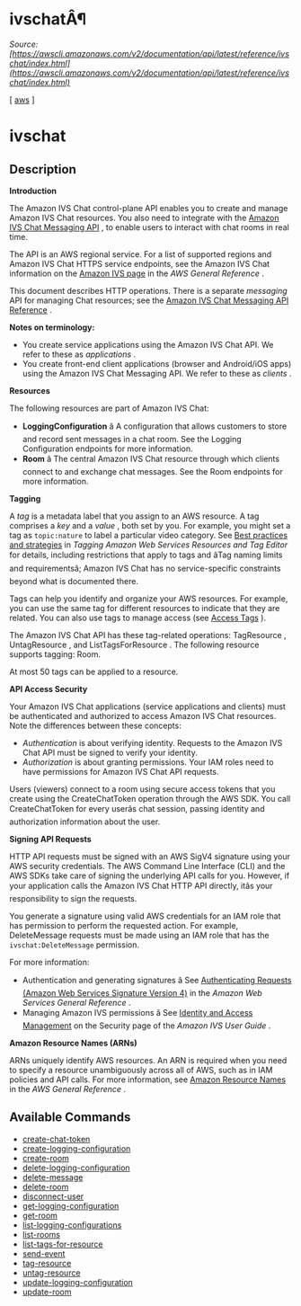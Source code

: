 # ivschatÂ¶

*Source: [https://awscli.amazonaws.com/v2/documentation/api/latest/reference/ivschat/index.html](https://awscli.amazonaws.com/v2/documentation/api/latest/reference/ivschat/index.html)*

[ [aws](https://awscli.amazonaws.com/v2/documentation/api/latest/reference/index.html#cli-aws) ]

# ivschat

## Description

**Introduction**

The Amazon IVS Chat control-plane API enables you to create and manage Amazon IVS Chat resources. You also need to integrate with the [Amazon IVS Chat Messaging API](https://docs.aws.amazon.com/ivs/latest/chatmsgapireference/chat-messaging-api.html) , to enable users to interact with chat rooms in real time.

The API is an AWS regional service. For a list of supported regions and Amazon IVS Chat HTTPS service endpoints, see the Amazon IVS Chat information on the [Amazon IVS page](https://docs.aws.amazon.com/general/latest/gr/ivs.html) in the *AWS General Reference* .

This document describes HTTP operations. There is a separate *messaging* API for managing Chat resources; see the [Amazon IVS Chat Messaging API Reference](https://docs.aws.amazon.com/ivs/latest/chatmsgapireference/chat-messaging-api.html) .

**Notes on terminology:**

- You create service applications using the Amazon IVS Chat API. We refer to these as *applications* .
- You create front-end client applications (browser and Android/iOS apps) using the Amazon IVS Chat Messaging API. We refer to these as *clients* .

**Resources**

The following resources are part of Amazon IVS Chat:

- **LoggingConfiguration** â A configuration that allows customers to store and record sent messages in a chat room. See the Logging Configuration endpoints for more information.
- **Room** â The central Amazon IVS Chat resource through which clients connect to and exchange chat messages. See the Room endpoints for more information.

**Tagging**

A *tag* is a metadata label that you assign to an AWS resource. A tag comprises a *key* and a *value* , both set by you. For example, you might set a tag as `topic:nature` to label a particular video category. See [Best practices and strategies](https://docs.aws.amazon.com/tag-editor/latest/userguide/best-practices-and-strats.html) in *Tagging Amazon Web Services Resources and Tag Editor* for details, including restrictions that apply to tags and âTag naming limits and requirementsâ; Amazon IVS Chat has no service-specific constraints beyond what is documented there.

Tags can help you identify and organize your AWS resources. For example, you can use the same tag for different resources to indicate that they are related. You can also use tags to manage access (see [Access Tags](https://docs.aws.amazon.com/IAM/latest/UserGuide/access_tags.html) ).

The Amazon IVS Chat API has these tag-related operations:  TagResource ,  UntagResource , and  ListTagsForResource . The following resource supports tagging: Room.

At most 50 tags can be applied to a resource.

**API Access Security**

Your Amazon IVS Chat applications (service applications and clients) must be authenticated and authorized to access Amazon IVS Chat resources. Note the differences between these concepts:

- *Authentication* is about verifying identity. Requests to the Amazon IVS Chat API must be signed to verify your identity.
- *Authorization* is about granting permissions. Your IAM roles need to have permissions for Amazon IVS Chat API requests.

Users (viewers) connect to a room using secure access tokens that you create using the  CreateChatToken operation through the AWS SDK. You call CreateChatToken for every userâs chat session, passing identity and authorization information about the user.

**Signing API Requests**

HTTP API requests must be signed with an AWS SigV4 signature using your AWS security credentials. The AWS Command Line Interface (CLI) and the AWS SDKs take care of signing the underlying API calls for you. However, if your application calls the Amazon IVS Chat HTTP API directly, itâs your responsibility to sign the requests.

You generate a signature using valid AWS credentials for an IAM role that has permission to perform the requested action. For example, DeleteMessage requests must be made using an IAM role that has the `ivschat:DeleteMessage` permission.

For more information:

- Authentication and generating signatures â See [Authenticating Requests (Amazon Web Services Signature Version 4)](https://docs.aws.amazon.com/AmazonS3/latest/API/sig-v4-authenticating-requests.html) in the *Amazon Web Services General Reference* .
- Managing Amazon IVS permissions â See [Identity and Access Management](https://docs.aws.amazon.com/ivs/latest/userguide/security-iam.html) on the Security page of the *Amazon IVS User Guide* .

**Amazon Resource Names (ARNs)**

ARNs uniquely identify AWS resources. An ARN is required when you need to specify a resource unambiguously across all of AWS, such as in IAM policies and API calls. For more information, see [Amazon Resource Names](https://docs.aws.amazon.com/general/latest/gr/aws-arns-and-namespaces.html) in the *AWS General Reference* .

## Available Commands

- [create-chat-token](https://awscli.amazonaws.com/v2/documentation/api/latest/reference/ivschat/create-chat-token.html)
- [create-logging-configuration](https://awscli.amazonaws.com/v2/documentation/api/latest/reference/ivschat/create-logging-configuration.html)
- [create-room](https://awscli.amazonaws.com/v2/documentation/api/latest/reference/ivschat/create-room.html)
- [delete-logging-configuration](https://awscli.amazonaws.com/v2/documentation/api/latest/reference/ivschat/delete-logging-configuration.html)
- [delete-message](https://awscli.amazonaws.com/v2/documentation/api/latest/reference/ivschat/delete-message.html)
- [delete-room](https://awscli.amazonaws.com/v2/documentation/api/latest/reference/ivschat/delete-room.html)
- [disconnect-user](https://awscli.amazonaws.com/v2/documentation/api/latest/reference/ivschat/disconnect-user.html)
- [get-logging-configuration](https://awscli.amazonaws.com/v2/documentation/api/latest/reference/ivschat/get-logging-configuration.html)
- [get-room](https://awscli.amazonaws.com/v2/documentation/api/latest/reference/ivschat/get-room.html)
- [list-logging-configurations](https://awscli.amazonaws.com/v2/documentation/api/latest/reference/ivschat/list-logging-configurations.html)
- [list-rooms](https://awscli.amazonaws.com/v2/documentation/api/latest/reference/ivschat/list-rooms.html)
- [list-tags-for-resource](https://awscli.amazonaws.com/v2/documentation/api/latest/reference/ivschat/list-tags-for-resource.html)
- [send-event](https://awscli.amazonaws.com/v2/documentation/api/latest/reference/ivschat/send-event.html)
- [tag-resource](https://awscli.amazonaws.com/v2/documentation/api/latest/reference/ivschat/tag-resource.html)
- [untag-resource](https://awscli.amazonaws.com/v2/documentation/api/latest/reference/ivschat/untag-resource.html)
- [update-logging-configuration](https://awscli.amazonaws.com/v2/documentation/api/latest/reference/ivschat/update-logging-configuration.html)
- [update-room](https://awscli.amazonaws.com/v2/documentation/api/latest/reference/ivschat/update-room.html)